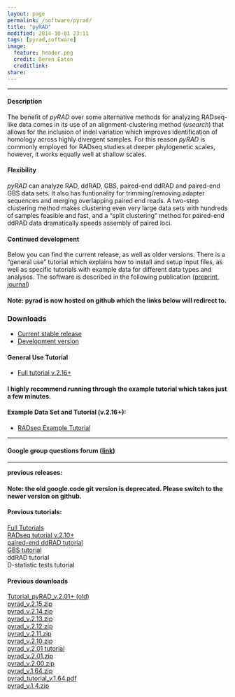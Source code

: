 ```yaml
---
layout: page
permalink: /software/pyrad/
title: "pyRAD"
modified: 2014-10-01 23:11
tags: [pyrad,software]
image:
  feature: header.png
  credit: Deren Eaton
  creditlink: 
share: 
---
```


---------------------   

#### Description

The benefit of _pyRAD_ over some alternative methods for analyzing RADseq-like data comes in its use of an alignment-clustering method (_usearch_) that allows for the inclusion of indel variation which improves identification of homology across highly divergent samples. For this reason _pyRAD_ is commonly employed for RADseq studies at deeper phylogenetic scales, however, it works equally well at shallow scales.  

#### Flexibility

_pyRAD_ can analyze RAD, ddRAD, GBS, paired-end ddRAD and paired-end GBS data sets. It also has funtionality for trimming/removing adapter sequences and merging overlapping paired end reads. A two-step clustering method makes clustering even very large data sets with hundreds of samples feasible and fast, and a “split clustering” method for paired-end ddRAD data dramatically speeds assembly of paired loci.  

#### Continued development
Below you can find the current release, as well as older versions. There is a “general use” tutorial which explains how to install and setup input files, as well as specific tutorials with example data for different data types and analyses. The software is described in the following publication ([preprint](http://biorxiv.org/content/early/2013/12/03/001081), [journal](http://bioinformatics.oxfordjournals.org/content/early/2014/03/20/bioinformatics.btu121 ))  

#### Note: pyrad is now hosted on github which the links below will redirect to.



### Downloads
+  [Current stable release](https://github.com/dereneaton/pyrad/releases)
+  [Development version](https://github.com/dereneaton/pyrad/)

#### General Use Tutorial
+  [Full tutorial v.2.16+](http://nbviewer.ipython.org/gist/dereneaton/af9548ea0e94bff99aa0/pyRAD_v.2.16.ipynb)  

#### I highly recommend running through the example tutorial which takes just a few minutes. 
#### Example Data Set and Tutorial (v.2.16+):  
+  [RADseq Example Tutorial](http://nbviewer.ipython.org/gist/dereneaton/1f661bfb205b644086cc/tutorial_RAD.ipynb)

--------------------------  

#### Google group questions forum ([link](https://groups.google.com/forum/#!forum/pyrad-users))

---------------------------  

__previous releases:__     
#### Note: the old google.code git version is deprecated. Please switch to the newer version on github.
#### Previous tutorials: 
[Full Tutorials](http://nbviewer.ipython.org/gist/dereneaton/af9548ea0e94bff99aa0)  
[RADseq tutorial v.2.10+](http://nbviewer.ipython.org/gist/dereneaton/1f661bfb205b644086cc/pyRAD_v.2.10.ipynb)    
[paired-end ddRAD tutorial](http://nbviewer.ipython.org/gist/dereneaton/c18bff4ba8bf532ec14b)    
[GBS tutorial](http://nbviewer.ipython.org/gist/dereneaton/9d12ff5ab6584c5ceafa)  
ddRAD tutorial  
D-statistic tests tutorial    
#### Previous downloads    
[Tutorial\_pyRAD\_v.2.01+ (old)](/tutorial/pyrad_v.2.1/)  
[pyrad_v.2.15.zip](/downloads/pyrad_v.2.15.zip)  
[pyrad_v.2.14.zip](/downloads/pyrad_v.2.14.zip)  
[pyrad_v.2.13.zip](/downloads/pyrad_v.2.13.zip)  
[pyrad_v.2.12.zip](/downloads/pyrad_v.2.12.zip)   
[pyrad_v.2.11.zip](/downloads/pyrad_v.2.11.zip)  
[pyrad_v.2.10.zip](/downloads/pyrad_v.2.10.zip)   
[pyrad_v.2.01 tutorial](http://nbviewer.ipython.org/gist/dereneaton/af9548ea0e94bff99aa0)  
[pyrad_v.2.01.zip](/downloads/pyrad_v.2.01.zip)  
[pyrad_v.2.00.zip](/downloads/pyrad_v.2.0.zip)  
[pyrad_v.1.64.zip](/downloads/pyrad_v.1.64.zip)  
[pyrad\_tutorial\_v.1.64.pdf](/downloads/pyrad_v.1.64.pdf)  
[pyrad_v.1.4.zip](/downloads/pyrad_v.1.4.zip)  

